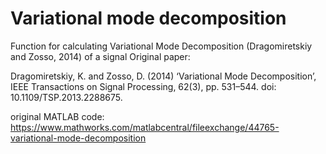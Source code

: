 # Variational mode decomposition

Function for calculating Variational Mode Decomposition (Dragomiretskiy and Zosso, 2014) of a signal
Original paper:

Dragomiretskiy, K. and Zosso, D. (2014) ‘Variational Mode Decomposition’, 
IEEE Transactions on Signal Processing, 62(3), pp. 531–544. doi: 10.1109/TSP.2013.2288675.

original MATLAB code: https://www.mathworks.com/matlabcentral/fileexchange/44765-variational-mode-decomposition